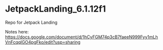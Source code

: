 # JetpackLanding_6.1.12f1
Repo for Jetpack Landing

Notes here: https://docs.google.com/document/d/1hCyFGM74p3cB7faeeN999Fyy1mLhVnFcqqlGO4pgFko/edit?usp=sharing
